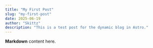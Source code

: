 ```yaml
---
title: "My First Post"
slug: "my-first-post"
date: 2025-06-19
author: "Skittz"
description: "This is a test post for the dynamic blog in Astro."
---
```


**Markdown** content here.

